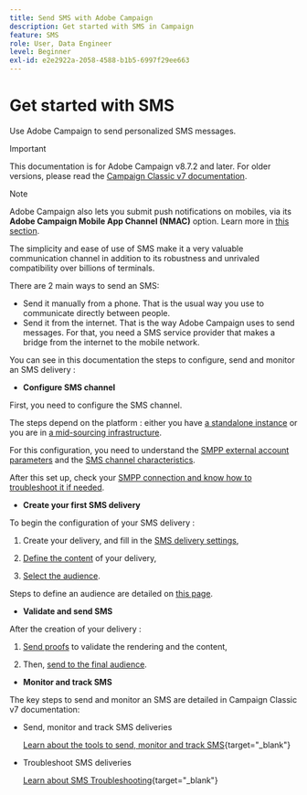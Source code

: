 ```yaml
---
title: Send SMS with Adobe Campaign
description: Get started with SMS in Campaign
feature: SMS
role: User, Data Engineer
level: Beginner
exl-id: e2e2922a-2058-4588-b1b5-6997f29ee663
---
```

# Get started with SMS

Use Adobe Campaign to send personalized SMS messages.

>[!IMPORTANT]
>
>This documentation is for Adobe Campaign v8.7.2 and later.
For older versions, please read the [Campaign Classic v7 documentation](https://experienceleague.adobe.com/en/docs/campaign-classic/using/sending-messages/sending-messages-on-mobiles/sms-set-up/sms-set-up).

>[!NOTE]
>
>Adobe Campaign also lets you submit push notifications on mobiles, via its **Adobe Campaign Mobile App Channel (NMAC)** option. Learn more in [this section](../push.md).

The simplicity and ease of use of SMS make it a very valuable communication channel in addition to its robustness and unrivaled compatibility over billions of terminals. 

There are 2 main ways to send an SMS:

* Send it manually from a phone. That is the usual way you use to communicate directly between people.
* Send it from the internet. That is the way Adobe Campaign uses to send messages. For that, you need a SMS service provider that makes a bridge from the internet to the mobile network.

You can see in this documentation the steps to configure, send and monitor an SMS delivery :

* **Configure SMS channel**

First, you need to configure the SMS channel. 

The steps depend on the platform : either you have [a standalone instance](sms/sms-standalone-instance.md) or you are in [a mid-sourcing infrastructure](sms/sms-mid-sourcing.md).

For this configuration, you need to understand the [SMPP external account parameters](sms/smpp-external-account.md) and the [SMS channel characteristics](sms/sms-channel.md).

After this set up, check your [SMPP connection and know how to troubleshoot it if needed](sms/smpp-connection.md).

* **Create your first SMS delivery**

To begin the configuration of your SMS delivery : 

1. Create your delivery, and fill in the [SMS delivery settings](sms/sms-delivery-settings.md),

1. [Define the content](sms/sms-content.md) of your delivery,

1. [Select the audience](sms/sms-audience.md).

Steps to define an audience are detailed on [this page](../start/audiences.md).

* **Validate and send SMS** 

After the creation of your delivery :

1. [Send proofs](sms/sms-proofs.md) to validate the rendering and the content,

1. Then, [send to the final audience](sms/sms-send.md).

* **Monitor and track SMS** 

The key steps to send and monitor an SMS are detailed in Campaign Classic v7 documentation:

* Send, monitor and track SMS deliveries
    
    [Learn about the tools to send, monitor and track SMS](https://experienceleague.adobe.com/docs/campaign-classic/using/sending-messages/sending-messages-on-mobiles/sms-send.html#sending-messages){target="_blank"}

* Troubleshoot SMS deliveries
    
    [Learn about SMS Troubleshooting](https://experienceleague.adobe.com/docs/campaign-classic/using/sending-messages/sending-messages-on-mobiles/troubleshooting-sms.html#sending-messages){target="_blank"}

